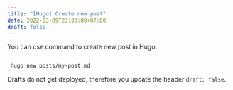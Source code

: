 ```yaml
---
title: "[Hugo] Create new post"
date: 2022-03-09T23:33:08+07:00
draft: false
---
```


 You can use command to create new post in Hugo.

```bash

 hugo new posts/my-post.md

```

 Drafts do not get deployed, therefore you update the header <code>draft: false</code>.



